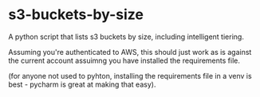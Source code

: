 # s3-buckets-by-size

A python script that lists s3 buckets by size, including intelligent tiering.

Assuming you're authenticated to AWS, this should just work as is against the current account assuimng you have installed the requirements file.

(for anyone not used to pyhton,  installing the requirements file in a venv is best - pycharm is great at making that easy).
